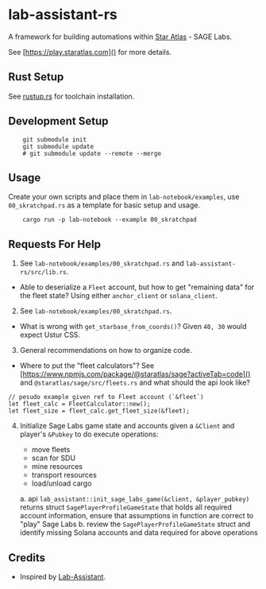# lab-assistant-rs

A framework for building automations within [Star Atlas](https://staratlas.com/) - SAGE Labs.

See [https://play.staratlas.com]() for more details.

## Rust Setup

See [rustup.rs](https://rustup.rs/) for toolchain installation.

## Development Setup

```
    git submodule init
    git submodule update
    # git submodule update --remote --merge
```

## Usage

Create your own scripts and place them in `lab-notebook/examples`, use `00_skratchpad.rs`
as a template for basic setup and usage.

```
    cargo run -p lab-notebook --example 00_skratchpad
```

## Requests For Help

1. See `lab-notebook/examples/00_skratchpad.rs` and `lab-assistant-rs/src/lib.rs`.

* Able to deserialize a `Fleet` account, but how to get "remaining data" for the fleet state? Using either `anchor_client` or `solana_client`.

2. See `lab-notebook/examples/00_skratchpad.rs`.

* What is wrong with `get_starbase_from_coords()`? Given `40, 30` would
expect Ustur CSS.

3. General recommendations on how to organize code.

* Where to put the "fleet calculators"? See [https://www.npmjs.com/package/@staratlas/sage?activeTab=code]() and `@staratlas/sage/src/fleets.rs` and what should the api look like?

```
// pesudo example given ref to Fleet account (`&fleet`)
let fleet_calc = FleetCalculator::new();
let fleet_size = fleet_calc.get_fleet_size(&fleet);
```

4. Initialize Sage Labs game state and accounts given a `&Client` and player's `&Pubkey` to do execute operations:

    * move fleets
    * scan for SDU
    * mine resources
    * transport resources
    * load/unload cargo

    a. api `lab_assistant::init_sage_labs_game(&client, &player_pubkey)` returns struct `SagePlayerProfileGameState` that holds all required account information, ensure that assumptions in function are correct to "play" Sage Labs
    b. review the `SagePlayerProfileGameState` struct and identify missing Solana accounts and data required for above operations

## Credits

* Inspired by [Lab-Assistant](https://github.com/ImGroovin/Lab-Assistant).
